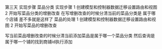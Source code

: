 第三天
实现步骤
菜品分类
实现步骤
1
创建模型和控制器数据迁移设置路由和视图
2
开始写菜品分类的增删改查
在写增删改查的时候分清当前的菜品分类是 属于哪个店铺
差不多就是这样了
菜品的处理
1
创建模型和控制器数据迁移设置路由和视图
2
开始写菜品的增删改查

写当前菜品增删改查的时候分清当前添加菜品是属于哪一个菜品分类
然后查询是属于哪一个铺的找到商铺id执行添加

